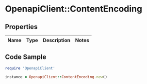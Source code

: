 # OpenapiClient::ContentEncoding

## Properties

Name | Type | Description | Notes
------------ | ------------- | ------------- | -------------

## Code Sample

```ruby
require 'OpenapiClient'

instance = OpenapiClient::ContentEncoding.new()
```


